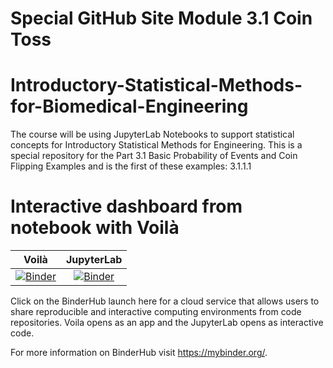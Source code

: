 # Special GitHub Site Module 3.1 Coin Toss
# Introductory-Statistical-Methods-for-Biomedical-Engineering

The course will be using JupyterLab Notebooks to support statistical concepts for Introductory Statistical Methods for Engineering. This is a special repository for the Part 3.1 Basic Probability of Events and Coin Flipping Examples and is the first of these examples: 3.1.1.1

# Interactive dashboard from notebook with Voilà

| Voilà | JupyterLab |
| :-----------------------: | :---------------------: |
| [![Binder](https://mybinder.org/badge_logo.svg)](https://mybinder.org/v2/gh/Statistical-Methods-for-Engineering/Special_GitHub_Site_Part_3.1_Coin_Toss_3.1.1.1/HEAD?urlpath=voila%2Frender%2FChapter_3.1.1_Coin_Toss_1.ipynb)   |  [![Binder](https://mybinder.org/badge_logo.svg)](https://mybinder.org/v2/gh/Statistical-Methods-for-Engineering/Special_GitHub_Site_Part_3.1_Coin_Toss_3.1.1.1/HEAD) |

Click on the BinderHub launch here for a cloud service that allows users to share reproducible and interactive computing environments from code repositories.  Voila opens as an app and the JupyterLab opens as interactive code.


For more information on BinderHub visit https://mybinder.org/.
